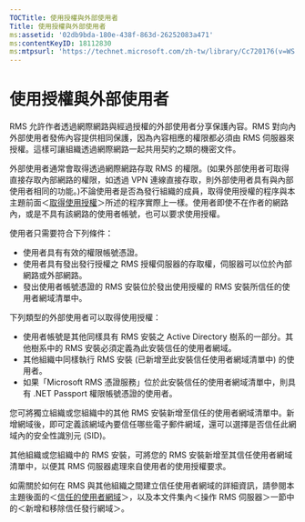 ```yaml
---
TOCTitle: 使用授權與外部使用者
Title: 使用授權與外部使用者
ms:assetid: '02db9bda-180e-438f-863d-26252083a471'
ms:contentKeyID: 18112830
ms:mtpsurl: 'https://technet.microsoft.com/zh-tw/library/Cc720176(v=WS.10)'
---
```


使用授權與外部使用者
====================

RMS 允許作者透過網際網路與經過授權的外部使用者分享保護內容。RMS 對向內外部使用者發佈內容提供相同保護，因為內容相應的權限都必須由 RMS 伺服器來授權。這樣可讓組織透過網際網路一起共用契約之類的機密文件。

外部使用者通常會取得透過網際網路存取 RMS 的權限。(如果外部使用者可取得直接存取內部網路的權限，如透過 VPN 連線直接存取，則外部使用者具有與內部使用者相同的功能。)不論使用者是否為發行組織的成員，取得使用授權的程序與本主題前面＜[取得使用授權](https://technet.microsoft.com/0b6cde34-418a-4dee-9d27-b65b93b535ac)＞所述的程序實際上一樣。使用者即使不在作者的網路內，或是不具有該網路的使用者帳號，也可以要求使用授權。

使用者只需要符合下列條件：

-   使用者具有有效的權限帳號憑證。
-   使用者具有發出發行授權之 RMS 授權伺服器的存取權，伺服器可以位於內部網路或外部網路。
-   發出使用者帳號憑證的 RMS 安裝位於發出使用授權的 RMS 安裝所信任的使用者網域清單中。

下列類型的外部使用者可以取得使用授權：

-   使用者帳號是其他同樣具有 RMS 安裝之 Active Directory 樹系的一部分。其他樹系中的 RMS 安裝必須定義為此安裝信任的使用者網域。
-   其他組織中同樣執行 RMS 安裝 (已新增至此安裝信任使用者網域清單中) 的使用者。
-   如果「Microsoft RMS 憑證服務」位於此安裝信任的使用者網域清單中，則具有 .NET Passport 權限帳號憑證的使用者。

您可將獨立組織或您組織中的其他 RMS 安裝新增至信任的使用者網域清單中。新增網域後，即可定義該網域內要信任哪些電子郵件網域，還可以選擇是否信任此網域內的安全性識別元 (SID)。

其他組織或您組織中的 RMS 安裝，可將您的 RMS 安裝新增至其信任使用者網域清單中，以便其 RMS 伺服器處理來自使用者的使用授權要求。

如需關於如何在 RMS 與其他組織之間建立信任使用者網域的詳細資訊，請參閱本主題後面的＜[信任的使用者網域](https://technet.microsoft.com/a09b883f-f455-4c46-a4fd-d37b689e1d24)＞，以及本文件集內＜操作 RMS 伺服器＞一節中的＜新增和移除信任發行網域＞。
